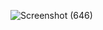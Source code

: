 ![Screenshot (646)](https://github.com/arpitcod/MERN-Todo-App/assets/130605168/23fcfaa8-77f1-4fda-aaf4-4421d05642c5)
